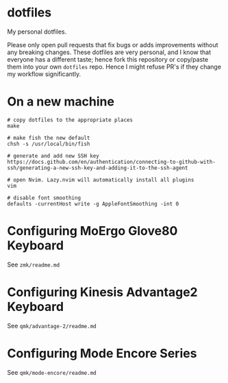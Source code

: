dotfiles
========

My personal dotfiles. 

Please only open pull requests that fix bugs or adds improvements without any
breaking changes. These dotfiles are very personal, and I know that everyone
has a different taste; hence fork this repository or copy/paste them into your
own `dotfiles` repo. Hence I might refuse PR's if they change my workflow
significantly.

# On a new machine

```
# copy dotfiles to the appropriate places
make

# make fish the new default
chsh -s /usr/local/bin/fish

# generate and add new SSH key
https://docs.github.com/en/authentication/connecting-to-github-with-ssh/generating-a-new-ssh-key-and-adding-it-to-the-ssh-agent

# open Nvim. Lazy.nvim will automatically install all plugins
vim

# disable font smoothing
defaults -currentHost write -g AppleFontSmoothing -int 0
```

# Configuring MoErgo Glove80 Keyboard

See `zmk/readme.md`

# Configuring Kinesis Advantage2 Keyboard

See `qmk/advantage-2/readme.md`

# Configuring Mode Encore Series

See `qmk/mode-encore/readme.md`

